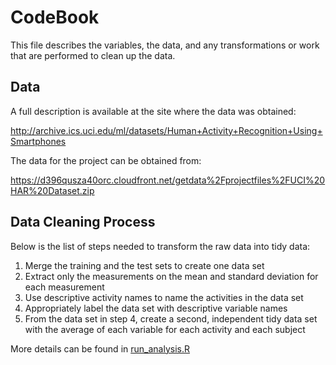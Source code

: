 CodeBook
========

This file describes the variables, the data, and any transformations or
work that are performed to clean up the data.

Data
----

A full description is available at the site where the data was obtained:

<a href="http://archive.ics.uci.edu/ml/datasets/Human+Activity+Recognition+Using+Smartphones" class="uri">http://archive.ics.uci.edu/ml/datasets/Human+Activity+Recognition+Using+Smartphones</a>

The data for the project can be obtained from:

<a href="https://d396qusza40orc.cloudfront.net/getdata%2Fprojectfiles%2FUCI%20HAR%20Dataset.zip" class="uri">https://d396qusza40orc.cloudfront.net/getdata%2Fprojectfiles%2FUCI%20HAR%20Dataset.zip</a>

Data Cleaning Process
---------------------

Below is the list of steps needed to transform the raw data into tidy
data:

1.  Merge the training and the test sets to create one data set
2.  Extract only the measurements on the mean and standard deviation for
    each measurement
3.  Use descriptive activity names to name the activities in the data
    set
4.  Appropriately label the data set with descriptive variable names
5.  From the data set in step 4, create a second, independent tidy data
    set with the average of each variable for each activity and each
    subject

More details can be found in [run\_analysis.R](https://github.com/nchin212/Coursera-Getting-and-Cleaning-Data-Assignment/blob/master/run_analysis.R)

